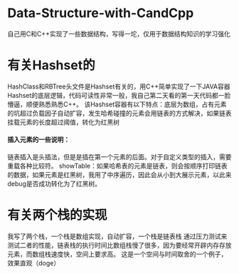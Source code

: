 # Data-Structure-with-CandCpp
自己用C和C++实现了一些数据结构，写得一坨，仅用于数据结构知识的学习强化

# 有关Hashset的
HashClass和RBTree头文件是Hashset有关的，用C++简单实现了一下JAVA容器Hashset的底层逻辑，代码可读性非常一般，我自己第二天看的第一天代码都一脸懵逼，顺便熟悉熟悉C++。
该Hashset容器有以下特点：底层为数组，占有元素的坑超过负载因子自动扩容，发生哈希碰撞的元素会用链表的方式解决，如果链表挂载元素的长度超过阈值，转化为红黑树
#### 插入元素的一些说明：
链表插入是头插法，但是是插在第一个元素的后面。对于自定义类型的插入，需要重载各种比较符。
showTable：如果哈希表的元素是链表，则会按顺序打印链表的数据，如果元素是红黑树，我用了中序遍历，因此会从小到大展示元素，以此来debug是否成功转化为了红黑树。

# 有关两个栈的实现
我写了两个栈，一个栈是数组实现，自动扩容，一个栈是链表栈
通过压力测试来测试二者的性能，链表栈的执行时间比数组栈慢了很多，因为要经常开辟内存存放元素，而数组栈速度快，空间上要求高。
这是一个空间与时间取舍的一个例子，效果直观（doge）
